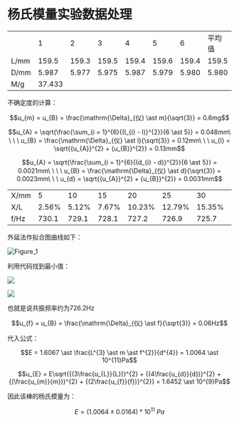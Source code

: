 # 杨氏模量实验数据处理

|      |        |       |       |       |       |       |        |
|------|--------|-------|-------|-------|-------|-------|--------|
|      | 1      | 2     | 3     | 4     | 5     | 6     | 平均值 |
| L/mm | 159.5  | 159.3 | 159.5 | 159.4 | 159.6 | 159.4 | 159.5  |
| D/mm | 5.987  | 5.977 | 5.975 | 5.987 | 5.979 | 5.980 | 5.980  |
| M/g  | 37.433 |       |       |       |       |       |        |

不确定度的计算：

$$u_{m} = u_{B} = \frac{\mathrm{\Delta}_{仪} \ast m}{\sqrt{3}} = 0.6mg$$

$$u_{A} = \sqrt{\frac{\sum_{i = 1}^{6}{(l_{i} - l)}^{2}}{6 \ast 5}} = 0.048mm\ \ \ \ u_{B} = \frac{\mathrm{\Delta}_{仪} \ast l}{\sqrt{3}} = 0.12mm\ \ \ u_{l} = \sqrt{{u_{A}}^{2} + {u_{B}}^{2}} = 0.13mm$$

$$u_{A} = \sqrt{\frac{\sum_{i = 1}^{6}{(d_{i} - d)}^{2}}{6 \ast 5}} = 0.0021mm\ \ \ \ u_{B} = \frac{\mathrm{\Delta}_{仪} \ast d}{\sqrt{3}} = 0.0023mm\ \ \ u_{d} = \sqrt{{u_{A}}^{2} + {u_{B}}^{2}} = 0.0031mm$$

|      |       |       |       |        |        |        |     |        |        |        |
|------|-------|-------|-------|--------|--------|--------|-----|--------|--------|--------|
| X/mm | 5     | 10    | 15    | 20     | 25     | 30     | 35  | 40     | 45     | 50     |
| X/L  | 2.56% | 5.12% | 7.67% | 10.23% | 12.79% | 15.35% | ×   | 20.46% | 23.01% | 25.58% |
| f/Hz | 730.1 | 729.1 | 728.1 | 727.2  | 726.9  | 725.7  | ×   | 726.5  | 726.8  | 726.9  |

外延法作拟合图曲线如下：

![Figure_1](media/image1.png)

利用代码找到最小值：

![](media/image2.png)

![](media/image3.png)

也就是说共振频率约为726.2Hz

$$u_{f} = u_{B} = \frac{\mathrm{\Delta}_{仪} \ast f}{\sqrt{3}} = 0.06Hz$$

代入公式：

$$E = 1.6067 \ast \frac{L^{3} \ast m \ast f^{2}}{d^{4}} = 1.0064 \ast 10^{11}Pa$$

$$u_{E} = E\sqrt{{(3\frac{u_{L}}{L})}^{2} + {(4\frac{u_{d}}{d})}^{2} + {(\frac{u_{m}}{m})}^{2} + {(2\frac{u_{f}}{f})}^{2}} = 1.6452 \ast 10^{9}Pa$$

因此该棒的杨氏模量为：

$$E = (1.0064 \pm 0.0164) \ast 10^{11}\ Pa$$
